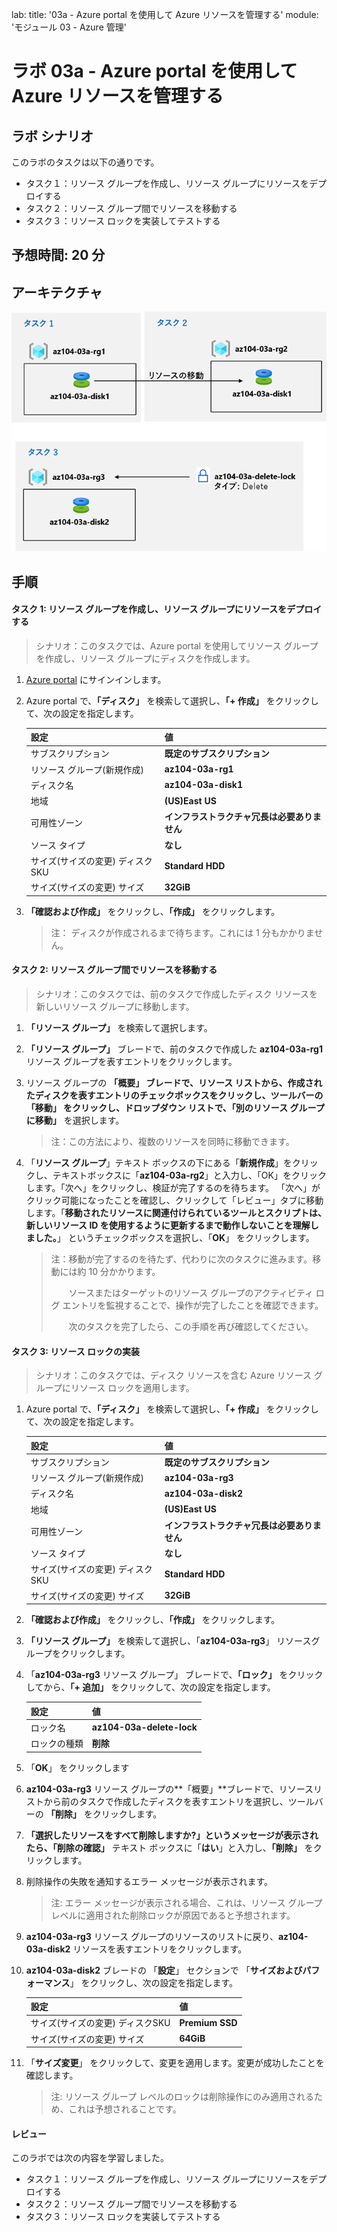 lab:
    title: '03a - Azure portal を使用して Azure リソースを管理する'
    module: 'モジュール 03 - Azure 管理'

# ラボ 03a - Azure portal を使用して Azure リソースを管理する
## ラボ シナリオ

このラボのタスクは以下の通りです。

+ タスク１：リソース グループを作成し、リソース グループにリソースをデプロイする
+ タスク２：リソース グループ間でリソースを移動する
+ タスク３：リソース ロックを実装してテストする



## 予想時間: 20 分



## アーキテクチャ

![image](./media/lab03a.png)



## 手順

#### タスク 1: リソース グループを作成し、リソース グループにリソースをデプロイする

> シナリオ：このタスクでは、Azure portal を使用してリソース グループを作成し、リソース グループにディスクを作成します。

1. [Azure portal](https://portal.azure.com) にサインインします。

1. Azure portal で、**「ディスク」** を検索して選択し、**「+ 作成」** をクリックして、次の設定を指定します。

    |設定|値|
    |---|---|
    |サブスクリプション| **既定のサブスクリプション** |
    |リソース グループ(新規作成)| **az104-03a-rg1** |
    |ディスク名| **az104-03a-disk1** |
    |地域| **(US)East US** |
    |可用性ゾーン| **インフラストラクチャ冗長は必要ありません** |
    |ソース タイプ| **なし** |
    |サイズ(サイズの変更) ディスクSKU| **Standard HDD** |
    |サイズ(サイズの変更) サイズ| **32GiB** |

1. **「確認および作成」** をクリックし、**「作成」** をクリックします。

    >注： ディスクが作成されるまで待ちます。これには 1 分もかかりません。
    
    

#### タスク 2: リソース グループ間でリソースを移動する 

> シナリオ：このタスクでは、前のタスクで作成したディスク リソースを新しいリソース グループに移動します。 

1. **「リソース グループ」** を検索して選択します。 

1. **「リソース グループ」** ブレードで、前のタスクで作成した **az104-03a-rg1** リソース グループを表すエントリをクリックします。

1. リソース グループの **「概要」 **ブレードで、リソース リストから、作成されたディスクを表すエントリのチェックボックスをクリックし、ツールバーの **「移動」** をクリックし、ドロップダウン リストで、**「別のリソース グループに移動」** を選択します。

    >注：この方法により、複数のリソースを同時に移動できます。 

1. 「**リソース グループ**」テキスト ボックスの下にある「**新規作成**」をクリックし、テキストボックスに「**az104-03a-rg2**」と入力し、「OK」をクリックします。「次へ」をクリックし、検証が完了するのを待ちます。 「次へ」がクリック可能になったことを確認し、クリックして「レビュー」タブに移動します。「**移動されたリソースに関連付けられているツールとスクリプトは、新しいリソース ID を使用するように更新するまで動作しないことを理解しました。**」 というチェックボックスを選択し、「**OK**」 をクリックします。

    >注：移動が完了するのを待たず、代わりに次のタスクに進みます。移動には約 10 分かかります。
    >
    >　　ソースまたはターゲットのリソース グループのアクティビティ ログ エントリを監視することで、操作が完了したことを確認できます。
    >
    >　　次のタスクを完了したら、この手順を再び確認してください。
    
    

#### タスク 3: リソース ロックの実装

> シナリオ：このタスクでは、ディスク リソースを含む Azure リソース グループにリソース ロックを適用します。

1. Azure portal で、**「ディスク」** を検索して選択し、**「+ 作成」** をクリックして、次の設定を指定します。

    | 設定                             | 値                                           |
    | -------------------------------- | -------------------------------------------- |
    | サブスクリプション               | **既定のサブスクリプション**                 |
    | リソース グループ(新規作成)      | **az104-03a-rg3**                            |
    | ディスク名                       | **az104-03a-disk2**                          |
    | 地域                             | **(US)East US**                              |
    | 可用性ゾーン                     | **インフラストラクチャ冗長は必要ありません** |
    | ソース タイプ                    | **なし**                                     |
    | サイズ(サイズの変更) ディスクSKU | **Standard HDD**                             |
    | サイズ(サイズの変更) サイズ      | **32GiB**                                    |

1. **「確認および作成」** をクリックし、**「作成」** をクリックします。

1. **「リソース グループ」** を検索して選択し、「**az104-03a-rg3**」 リソースグループをクリックします。 

1. 「**az104-03a-rg3** リソース グループ」 ブレードで、**「ロック」** をクリックしてから、**「+ 追加」** をクリックして、次の設定を指定します。

    |設定|値|
    |---|---|
    |ロック名| **az104-03a-delete-lock** |
    |ロックの種類| **削除** |

1. 「**OK**」 をクリックします    

1. **az104-03a-rg3** リソース グループの**「概要」**ブレードで、リソースリストから前のタスクで作成したディスクを表すエントリを選択し、ツールバーの **「削除」** をクリックします。 

1. **「選択したリソースをすべて削除しますか?」**というメッセージが表示されたら、**「削除の確認」** テキスト ボックスに「**はい**」と入力し、**「削除」** をクリックします。

1. 削除操作の失敗を通知するエラー メッセージが表示されます。 

    >注: エラー メッセージが表示される場合、これは、リソース グループ レベルに適用された削除ロックが原因であると予想されます。

1. **az104-03a-rg3** リソース グループのリソースのリストに戻り、**az104-03a-disk2** リソースを表すエントリをクリックします。 

1. **az104-03a-disk2** ブレードの 「**設定**」 セクションで 「**サイズおよびパフォーマンス**」 をクリックし、次の設定を指定します。

    | 設定                             | 値              |
    | -------------------------------- | --------------- |
    | サイズ(サイズの変更) ディスクSKU | **Premium SSD** |
    | サイズ(サイズの変更) サイズ      | **64GiB**       |

1. 「**サイズ変更**」 をクリックして、変更を適用します。変更が成功したことを確認します。

     >注: リソース グループ レベルのロックは削除操作にのみ適用されるため、これは予想されることです。 



#### レビュー

このラボでは次の内容を学習しました。

+ タスク１：リソース グループを作成し、リソース グループにリソースをデプロイする
+ タスク２：リソース グループ間でリソースを移動する
+ タスク３：リソース ロックを実装してテストする
